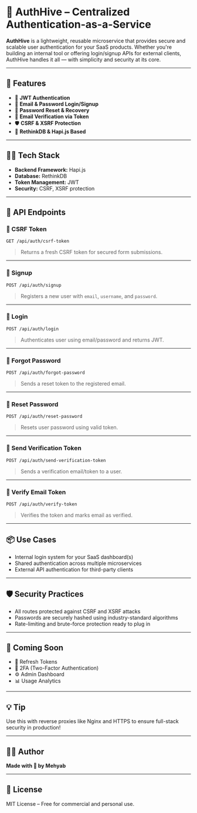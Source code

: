 # 🐝 AuthHive – Centralized Authentication-as-a-Service

**AuthHive** is a lightweight, reusable microservice that provides secure and scalable user authentication for your SaaS products. Whether you're building an internal tool or offering login/signup APIs for external clients, AuthHive handles it all — with simplicity and security at its core.

---

## 🚀 Features

- 🔐 **JWT Authentication**  
- 📧 **Email & Password Login/Signup**  
- 🔁 **Password Reset & Recovery**  
- 📨 **Email Verification via Token**  
- 🛡️ **CSRF & XSRF Protection**  
- 🧱 **RethinkDB & Hapi.js Based**  

---

## 🧑‍💻 Tech Stack

- **Backend Framework:** Hapi.js  
- **Database:** RethinkDB  
- **Token Management:** JWT  
- **Security:** CSRF, XSRF protection  

---

## 📁 API Endpoints

### 🔹 CSRF Token

`GET /api/auth/csrf-token`  
> Returns a fresh CSRF token for secured form submissions.

---

### 🔹 Signup

`POST /api/auth/signup`  
> Registers a new user with `email`, `username`, and `password`.

---

### 🔹 Login

`POST /api/auth/login`  
> Authenticates user using email/password and returns JWT.

---

### 🔹 Forgot Password

`POST /api/auth/forgot-password`  
> Sends a reset token to the registered email.

---

### 🔹 Reset Password

`POST /api/auth/reset-password`  
> Resets user password using valid token.

---

### 🔹 Send Verification Token

`POST /api/auth/send-verification-token`  
> Sends a verification email/token to a user.

---

### 🔹 Verify Email Token

`POST /api/auth/verify-token`  
> Verifies the token and marks email as verified.

---

## 📦 Use Cases

- Internal login system for your SaaS dashboard(s)  
- Shared authentication across multiple microservices  
- External API authentication for third-party clients  

---

## 🛡️ Security Practices

- All routes protected against CSRF and XSRF attacks  
- Passwords are securely hashed using industry-standard algorithms  
- Rate-limiting and brute-force protection ready to plug in

---

## 🧪 Coming Soon

- 🔁 Refresh Tokens  
- 📱 2FA (Two-Factor Authentication)  
- ⚙️ Admin Dashboard  
- 📊 Usage Analytics  

---

## 💡 Tip

Use this with reverse proxies like Nginx and HTTPS to ensure full-stack security in production!

---

## 🧑‍🔧 Author

**Made with 💛 by Mehyab**

---

## 📜 License

MIT License – Free for commercial and personal use.

